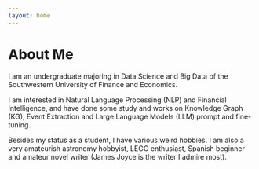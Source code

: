 ```yaml
---
layout: home
---
```

# About Me

I am an undergraduate majoring in Data Science and Big Data of the Southwestern University of Finance and Economics.

I am interested in Natural Language Processing (NLP) and Financial Intelligence, and have done some study and works on Knowledge Graph (KG), Event Extraction and Large Language Models (LLM) prompt and fine-tuning.

Besides my status as a student, I have various weird hobbies. I am also a very amateurish astronomy hobbyist, LEGO enthusiast, Spanish beginner and amateur novel writer (James Joyce is the writer I admire most). 


 



